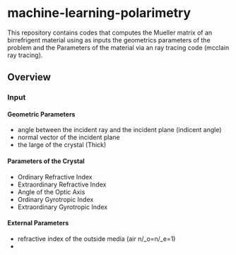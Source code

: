 # machine-learning-polarimetry
This repository contains codes that computes the Mueller matrix of an birrefrigent material using as inputs the geometrics parameters of the problem and the Parameters of the material via an ray tracing code (mcclain ray tracing).
## Overview
### Input
#### Geometric Parameters
- angle between the incident ray and the incident plane (indicent angle)
- normal vector of the incident plane
- the large of the crystal (Thick)
#### Parameters of the Crystal
- Ordinary Refractive Index
- Extraordinary Refractive Index
- Angle of the Optic Axis
- Ordinary Gyrotropic Index
- Extraordinary Gyrotropic Index
#### External Parameters
- refractive index of the outside media (air n/_o=n/_e=1)
- 
